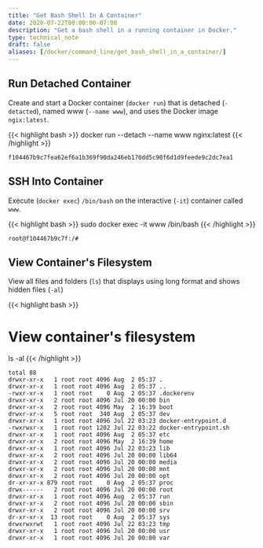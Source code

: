 ```yaml
---
title: "Get Bash Shell In A Container"
date: 2020-07-22T00:00:00-07:00
description: "Get a bash shell in a running container in Docker."
type: technical_note
draft: false
aliases: [/docker/command_line/get_bash_shell_in_a_container/]
---
```


## Run Detached Container

Create and start a Docker container (`docker run`) that is detached (`-detacted`), named www (`--name www`), and uses the Docker image `ngix:latest`.

{{< highlight bash >}}
docker run --detach --name www nginx:latest
{{< /highlight >}}
```
f104467b9c7fea62ef6a1b369f90da246eb170dd5c90f6d1d9feede9c2dc7ea1
```

## SSH Into Container

Execute (`docker exec`) `/bin/bash` on the interactive (`-it`) container called `www`.

{{< highlight bash >}}
sudo docker exec -it www /bin/bash
{{< /highlight >}}
```
root@f104467b9c7f:/#
```

## View Container's Filesystem

View all files and folders (`ls`) that displays using long format and shows hidden files (`-al`)

{{< highlight bash >}}
# View container's filesystem
ls -al
{{< /highlight >}}
```
total 88
drwxr-xr-x   1 root root 4096 Aug  2 05:37 .
drwxr-xr-x   1 root root 4096 Aug  2 05:37 ..
-rwxr-xr-x   1 root root    0 Aug  2 05:37 .dockerenv
drwxr-xr-x   2 root root 4096 Jul 20 00:00 bin
drwxr-xr-x   2 root root 4096 May  2 16:39 boot
drwxr-xr-x   5 root root  340 Aug  2 05:37 dev
drwxr-xr-x   1 root root 4096 Jul 22 03:23 docker-entrypoint.d
-rwxrwxr-x   1 root root 1202 Jul 22 03:22 docker-entrypoint.sh
drwxr-xr-x   1 root root 4096 Aug  2 05:37 etc
drwxr-xr-x   2 root root 4096 May  2 16:39 home
drwxr-xr-x   1 root root 4096 Jul 22 03:23 lib
drwxr-xr-x   2 root root 4096 Jul 20 00:00 lib64
drwxr-xr-x   2 root root 4096 Jul 20 00:00 media
drwxr-xr-x   2 root root 4096 Jul 20 00:00 mnt
drwxr-xr-x   2 root root 4096 Jul 20 00:00 opt
dr-xr-xr-x 879 root root    0 Aug  2 05:37 proc
drwx------   2 root root 4096 Jul 20 00:00 root
drwxr-xr-x   1 root root 4096 Aug  2 05:37 run
drwxr-xr-x   2 root root 4096 Jul 20 00:00 sbin
drwxr-xr-x   2 root root 4096 Jul 20 00:00 srv
dr-xr-xr-x  13 root root    0 Aug  2 05:37 sys
drwxrwxrwt   1 root root 4096 Jul 22 03:23 tmp
drwxr-xr-x   1 root root 4096 Jul 20 00:00 usr
drwxr-xr-x   1 root root 4096 Jul 20 00:00 var
```